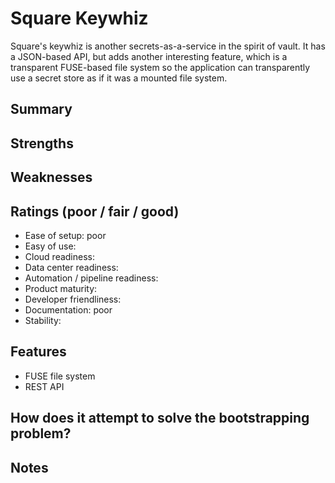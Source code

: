 # Square Keywhiz
Square's keywhiz is another secrets-as-a-service in the spirit of vault. It has a JSON-based API, but adds another interesting feature, which is a transparent FUSE-based file system so the application can transparently use a secret store as if it was a mounted file system.


## Summary

## Strengths

## Weaknesses

## Ratings (poor / fair / good)
- Ease of setup: poor
- Easy of use:
- Cloud readiness:
- Data center readiness:
- Automation / pipeline readiness:
- Product maturity:
- Developer friendliness:
- Documentation: poor
- Stability:

## Features
- FUSE file system
- REST API

## How does it attempt to solve the bootstrapping problem?

## Notes
